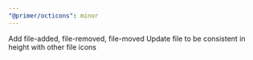 ```yaml
---
"@primer/octicons": minor
---
```


Add file-added, file-removed, file-moved
Update file to be consistent in height with other file icons
